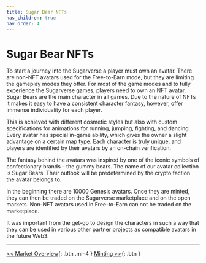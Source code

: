 ```yaml
---
title: Sugar Bear NFTs
has_children: true
nav_order: 4
---
```


# Sugar Bear NFTs

To start a journey into the Sugarverse a player must own an avatar. There are non-NFT avatars used for the Free-to-Earn mode, but they are limiting the gameplay modes they offer. For most of the game modes and to fully experience the Sugarverse games, players need to own an NFT avatar. Sugar Bears are the main character in all games. Due to the nature of NFTs it makes it easy to have a consistent character fantasy, however, offer immense individuality for each player.

This is achieved with different cosmetic styles but also with custom specifications for animations for running, jumping, fighting, and dancing. Every avatar has special in-game ability, which gives the owner a slight advantage on a certain map type. Each character is truly unique, and players are identified by their avatars by an on-chain verification.

The fantasy behind the avatars was inspired by one of the iconic symbols of confectionary brands – the gummy bears. The name of our avatar collection is Sugar Bears. Their outlook will be predetermined by the crypto faction the avatar belongs to.

In the beginning there are 10000 Genesis avatars. Once they are minted, they can then be traded on the Sugarverse marketplace and on the open markets. Non-NFT avatars used in Free-to-Earn can not be traded on the marketplace.

It was important from the get-go to design the characters in such a way that they can be used in various other partner projects as compatible avatars in the future Web3.

---

[<< Market Overview](https://sugarverse.github.io/2_market_overview.html){: .btn .mr-4 }
[Minting >>](https://sugarverse.github.io/3_2_minting.html){: .btn }
